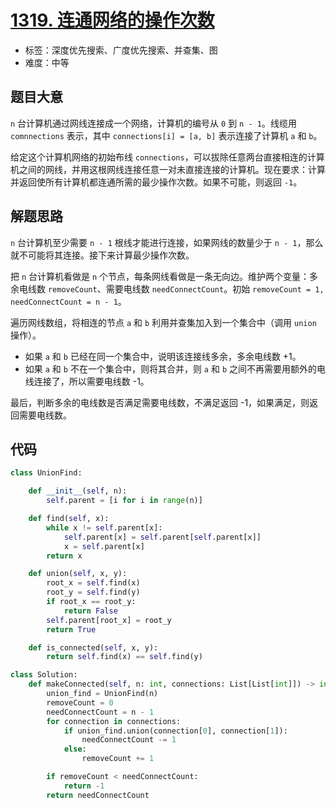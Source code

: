 # [1319. 连通网络的操作次数](https://leetcode.cn/problems/number-of-operations-to-make-network-connected/)

- 标签：深度优先搜索、广度优先搜索、并查集、图
- 难度：中等

## 题目大意

`n` 台计算机通过网线连接成一个网络，计算机的编号从 `0` 到 `n - 1`。线缆用 `comnnections` 表示，其中 `connections[i] = [a, b]` 表示连接了计算机 `a` 和 `b`。

给定这个计算机网络的初始布线 `connections`，可以拔除任意两台直接相连的计算机之间的网线，并用这根网线连接任意一对未直接连接的计算机。现在要求：计算并返回使所有计算机都连通所需的最少操作次数。如果不可能，则返回 `-1`。

## 解题思路

`n` 台计算机至少需要 `n - 1` 根线才能进行连接，如果网线的数量少于 `n - 1`，那么就不可能将其连接。接下来计算最少操作次数。

把 `n` 台计算机看做是 `n` 个节点，每条网线看做是一条无向边。维护两个变量：多余电线数 `removeCount`、需要电线数 `needConnectCount`。初始 `removeCount = 1, needConnectCount = n - 1`。

遍历网线数组，将相连的节点 `a` 和 `b` 利用并查集加入到一个集合中（调用 `union` 操作）。

- 如果 `a` 和 `b` 已经在同一个集合中，说明该连接线多余，多余电线数 +1。
- 如果 `a` 和 `b` 不在一个集合中，则将其合并，则 `a` 和 `b` 之间不再需要用额外的电线连接了，所以需要电线数 -1。

最后，判断多余的电线数是否满足需要电线数，不满足返回 -1，如果满足，则返回需要电线数。

## 代码

```python
class UnionFind:

    def __init__(self, n):
        self.parent = [i for i in range(n)]

    def find(self, x):
        while x != self.parent[x]:
            self.parent[x] = self.parent[self.parent[x]]
            x = self.parent[x]
        return x

    def union(self, x, y):
        root_x = self.find(x)
        root_y = self.find(y)
        if root_x == root_y:
            return False
        self.parent[root_x] = root_y
        return True

    def is_connected(self, x, y):
        return self.find(x) == self.find(y)

class Solution:
    def makeConnected(self, n: int, connections: List[List[int]]) -> int:
        union_find = UnionFind(n)
        removeCount = 0
        needConnectCount = n - 1
        for connection in connections:
            if union_find.union(connection[0], connection[1]):
                needConnectCount -= 1
            else:
                removeCount += 1

        if removeCount < needConnectCount:
            return -1
        return needConnectCount
```


